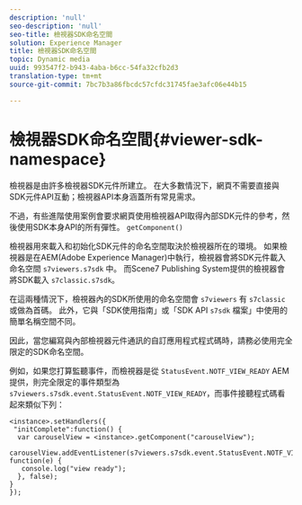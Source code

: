 ```yaml
---
description: 'null'
seo-description: 'null'
seo-title: 檢視器SDK命名空間
solution: Experience Manager
title: 檢視器SDK命名空間
topic: Dynamic media
uuid: 993547f2-b943-4aba-b6cc-54fa32cfb2d3
translation-type: tm+mt
source-git-commit: 7bc7b3a86fbcdc57cfdc31745fae3afc06e44b15

---
```



# 檢視器SDK命名空間{#viewer-sdk-namespace}

檢視器是由許多檢視器SDK元件所建立。 在大多數情況下，網頁不需要直接與SDK元件API互動；檢視器API本身涵蓋所有常見需求。

不過，有些進階使用案例會要求網頁使用檢視器API取得內部SDK元件的參考，然後使用SDK本身API的所有彈性。 `getComponent()`

檢視器用來載入和初始化SDK元件的命名空間取決於檢視器所在的環境。 如果檢視器是在AEM(Adobe Experience Manager)中執行，檢視器會將SDK元件載入命名空間 `s7viewers.s7sdk` 中。 而Scene7 Publishing System提供的檢視器會將SDK載入 `s7classic.s7sdk`。

在這兩種情況下，檢視器內的SDK所使用的命名空間會 `s7viewers` 有 `s7classic` 或做為首碼。 此外，它與「SDK使用指南」或「SDK API `s7sdk` 檔案」中使用的簡單名稱空間不同。

因此，當您編寫與內部檢視器元件通訊的自訂應用程式程式碼時，請務必使用完全限定的SDK命名空間。

例如，如果您打算監聽事件，而檢視器是從 `StatusEvent.NOTF_VIEW_READY` AEM提供，則完全限定的事件類型為 `s7viewers.s7sdk.event.StatusEvent.NOTF_VIEW_READY`，而事件接聽程式碼看起來類似下列：

```
<instance>.setHandlers({ 
 "initComplete":function() { 
  var carouselView = <instance>.getComponent("carouselView"); 
   carouselView.addEventListener(s7viewers.s7sdk.event.StatusEvent.NOTF_VIEW_READY, function(e) { 
   console.log("view ready"); 
  }, false); 
} 
});
```

